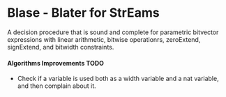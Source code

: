 # Blase - **Bla**ter for **S**tr**E**ams

A decision procedure that is sound and complete for parametric bitvector expressions
with linear arithmetic, bitwise operationrs, zeroExtend, signExtend, and bitwidth constraints.

#### Algorithms Improvements TODO

- Check if a variable is used both as a width variable and a nat variable,
  and then complain about it.
